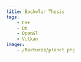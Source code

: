 ```yaml
---
title: Bachelor Thesis 
tags: 
    - C++
    - Qt
    - OpenGl
    - Vulkan
images: 
    - /textures/planet.png
---
```

